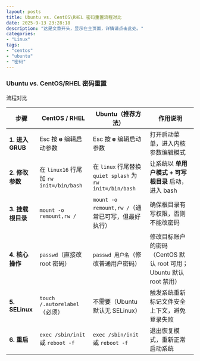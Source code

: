 ```yaml
---
layout: posts
title: Ubuntu vs. CentOS\RHEL 密码重置流程对比
date: 2025-9-13 23:28:18
description: "这是文章开头，显示在主页面，详情请点击此处。"
categories: 
- "Linux"
tags:
- "centos"
- "ubuntu"
- "密码"
---
```








### Ubuntu vs. CentOS/RHEL 密码重置

流程对比

| 步骤              | CentOS / RHEL                           | Ubuntu（推荐方法）                                        | 作用说明                                                     |
| ----------------- | --------------------------------------- | --------------------------------------------------------- | ------------------------------------------------------------ |
| **1. 进入 GRUB**  | Esc 按 **e** 编辑启动参数               | Esc 按 **e** 编辑启动参数                                 | 打开启动菜单，进入内核参数编辑模式                           |
| **2. 修改参数**   | 在 `linux16` 行尾加 `rw init=/bin/bash` | 在 `linux` 行尾替换 `quiet splash` 为 `rw init=/bin/bash` | 让系统以 **单用户模式 + 可写根目录** 启动，进入 bash         |
| **3. 挂载根目录** | `mount -o remount,rw /`                 | `mount -o remount,rw /`（通常已可写，但最好执行）         | 确保根目录有写权限，否则不能改密码                           |
| **4. 核心操作**   | `passwd`（直接改 root 密码）            | `passwd 用户名`（修改普通用户密码）                       | 修改目标账户的密码（CentOS 默认 root 可用；Ubuntu 默认 root 禁用） |
| **5. SELinux**    | `touch /.autorelabel`（必须）           | 不需要（Ubuntu 默认无 SELinux）                           | 触发系统重新标记文件安全上下文，避免登录失败                 |
| **6. 重启**       | `exec /sbin/init` 或 `reboot -f`        | `exec /sbin/init` 或 `reboot -f`                          | 退出恢复模式，重新正常启动系统                               |